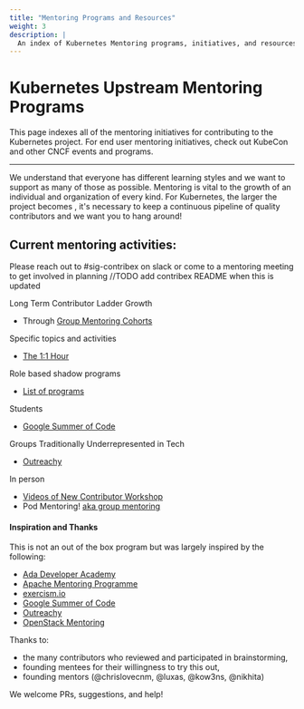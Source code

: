 ```yaml
---
title: "Mentoring Programs and Resources"
weight: 3
description: |
  An index of Kubernetes Mentoring programs, initiatives, and resources.
---
```


# Kubernetes Upstream Mentoring Programs

This page indexes all of the mentoring initiatives for contributing to the Kubernetes project. For end user mentoring initiatives, check out KubeCon and other CNCF events and programs.

---

We understand that everyone has different learning styles and we want to support
as many of those as possible. Mentoring is vital to the growth of an individual
and organization of every kind. For Kubernetes, the larger the project becomes
, it's necessary to keep a continuous pipeline of quality contributors and we want you to hang around!

## Current mentoring activities:

Please reach out to #sig-contribex on slack or come to a mentoring meeting to get involved in planning //TODO add contribex README when this is updated

Long Term Contributor Ladder Growth

- Through [Group Mentoring Cohorts](/mentoring/programs/archive/group-mentoring.md)

Specific topics and activities

- [The 1:1 Hour](/mentoring/programs/archive/the1-on-1hour.md)

Role based shadow programs

- [List of programs](/mentoring/programs/2024/shadow-roles.md)

Students

- [Google Summer of Code](/mentoring/programs/archive/google-summer-of-code.md)


Groups Traditionally Underrepresented in Tech

- [Outreachy](/mentoring/programs/archive/outreachy.md)

In person

- [Videos of New Contributor Workshop](https://www.youtube.com/playlist?list=PL69nYSiGNLP3M5X7stuD7N4r3uP2PZQUx)
- Pod Mentoring! [aka group mentoring](/mentoring/programs/mentoring-events.md)

#### Inspiration and Thanks

This is not an out of the box program but was largely inspired by the following:

- [Ada Developer Academy](https://adadevelopersacademy.org/)
- [Apache Mentoring Programme](https://community.apache.org/mentoringprogramme.html)
- [exercism.io](https://github.com/OperationCode/exercism-io-mentoring)
- [Google Summer of Code](https://developers.google.com/open-source/gsoc/)
- [Outreachy](https://www.outreachy.org/)
- [OpenStack Mentoring](https://wiki.openstack.org/wiki/Mentoring)

Thanks to:

- the many contributors who reviewed and participated in brainstorming,
- founding mentees for their willingness to try this out,
- founding mentors (@chrislovecnm, @luxas, @kow3ns, @nikhita)

We welcome PRs, suggestions, and help!